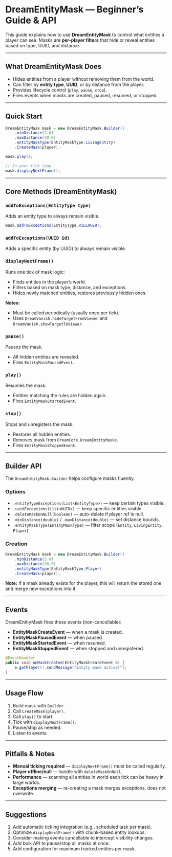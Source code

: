 # DreamEntityMask — Beginner’s Guide & API

This guide explains how to use **DreamEntityMask** to control what entities a player can see. Masks are **per-player filters** that hide or reveal entities based on type, UUID, and distance.

---

## What DreamEntityMask Does

* Hides entities from a player without removing them from the world.
* Can filter by **entity type**, **UUID**, or by distance from the player.
* Provides lifecycle control (`play`, `pause`, `stop`).
* Fires events when masks are created, paused, resumed, or stopped.

---

## Quick Start

```java
DreamEntityMask mask = new DreamEntityMask.Builder()
    .minDistance(2.0)
    .maxDistance(20.0)
    .entityMaskType(EntityMaskType.LivingEntity)
    .CreateMask(player);

mask.play();

// In your tick loop
mask.displayNextFrame();
```

---

## Core Methods (DreamEntityMask)

### `addToExceptions(EntityType type)`

Adds an entity type to always remain visible.

```java
mask.addToExceptions(EntityType.VILLAGER);
```

### `addToExceptions(UUID id)`

Adds a specific entity (by UUID) to always remain visible.

### `displayNextFrame()`

Runs one tick of mask logic:

* Finds entities in the player’s world.
* Filters based on mask type, distance, and exceptions.
* Hides newly matched entities, restores previously hidden ones.

**Notes:**

* Must be called periodically (usually once per tick).
* Uses `DreamVanish.hideTargetFromViewer` and `DreamVanish.showTargetToViewer`.

### `pause()`

Pauses the mask.

* All hidden entities are revealed.
* Fires `EntityMaskPausedEvent`.

### `play()`

Resumes the mask.

* Entities matching the rules are hidden again.
* Fires `EntityMaskStartedEvent`.

### `stop()`

Stops and unregisters the mask.

* Restores all hidden entities.
* Removes mask from `DreamCore.DreamEntityMasks`.
* Fires `EntityMaskStoppedEvent`.

---

## Builder API

The `DreamEntityMask.Builder` helps configure masks fluently.

### Options

* `.entityTypeExceptions(List<EntityType>)` — keep certain types visible.
* `.uuidExceptions(List<UUID>)` — keep specific entities visible.
* `.deleteMaskOnNull(boolean)` — auto-delete if player ref is null.
* `.minDistance(double)` / `.maxDistance(double)` — set distance bounds.
* `.entityMaskType(EntityMaskType)` — filter scope (`Entity`, `LivingEntity`, `Player`).

### Creation

```java
DreamEntityMask mask = new DreamEntityMask.Builder()
    .minDistance(5.0)
    .maxDistance(30.0)
    .entityMaskType(EntityMaskType.Player)
    .CreateMask(player);
```

**Note:** If a mask already exists for the player, this will return the stored one and merge new exceptions into it.

---

## Events

DreamEntityMask fires these events (non-cancellable):

* **EntityMaskCreateEvent** — when a mask is created.
* **EntityMaskPausedEvent** — when paused.
* **EntityMaskStartedEvent** — when resumed.
* **EntityMaskStoppedEvent** — when stopped and unregistered.

```java
@EventHandler
public void onMaskCreated(EntityMaskCreateEvent e) {
    e.getPlayer().sendMessage("Entity mask active!");
}
```

---

## Usage Flow

1. Build mask with `Builder`.
2. Call `CreateMask(player)`.
3. Call `play()` to start.
4. Tick with `displayNextFrame()`.
5. Pause/stop as needed.
6. Listen to events.

---

## Pitfalls & Notes

* **Manual ticking required** — `displayNextFrame()` must be called regularly.
* **Player offline/null** — handle with `deleteMaskOnNull`.
* **Performance** — scanning all entities in world each tick can be heavy in large worlds.
* **Exceptions merging** — re-creating a mask merges exceptions, does not overwrite.

---

## Suggestions

1. Add automatic ticking integration (e.g., scheduled task per mask).
2. Optimize `displayNextFrame()` with chunk-based entity lookups.
3. Consider making events cancellable to intercept visibility changes.
4. Add bulk API to pause/stop all masks at once.
5. Add configuration for maximum tracked entities per mask.